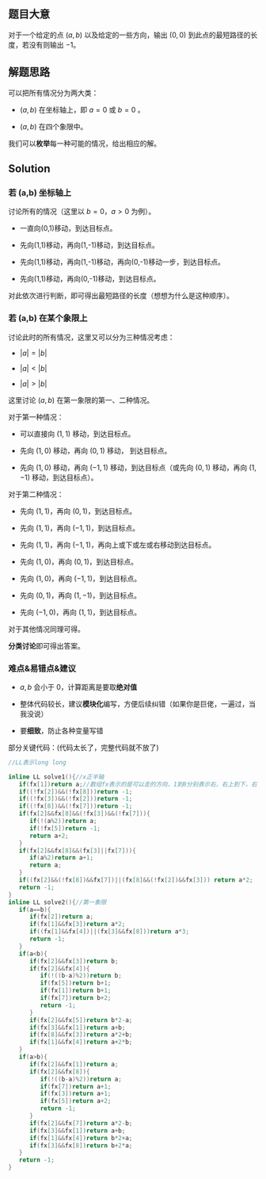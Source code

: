 ## 题目大意
对于一个给定的点 $(a,b)$ 以及给定的一些方向，输出 $(0,0)$ 到此点的最短路径的长度，若没有则输出 $-1$。
## 解题思路
可以把所有情况分为两大类：

- $(a,b)$ 在坐标轴上，即 $a=0$ 或 $b=0$ 。

- $(a,b)$ 在四个象限中。

我们可以**枚举**每一种可能的情况，给出相应的解。
## Solution

### 若 (a,b) 坐标轴上
讨论所有的情况（这里以 $b=0$，$a>0$ 为例）。

- 一直向(0,1)移动，到达目标点。

- 先向(1,1)移动，再向(1,-1)移动，到达目标点。

- 先向(1,1)移动，再向(1,-1)移动，再向(0,-1)移动一步，到达目标点。

- 先向(1,1)移动，再向(0,-1)移动，到达目标点。

对此依次进行判断，即可得出最短路径的长度（想想为什么是这种顺序）。

### 若 (a,b) 在某个象限上
讨论此时的所有情况，这里又可以分为三种情况考虑：

- $|a|=|b|$ 

- $|a|<|b|$

- $|a|>|b|$

这里讨论 $(a,b)$ 在第一象限的第一、二种情况。

对于第一种情况：

- 可以直接向 $(1,1)$ 移动，到达目标点。

- 先向 $(1,0)$ 移动，再向 $(0,1)$ 移动， 到达目标点。

- 先向 $(1,0)$ 移动，再向 $(-1,1)$ 移动，到达目标点（或先向 $(0,1)$ 移动，再向 $(1,-1)$ 移动，到达目标点）。

对于第二种情况：

- 先向 $(1,1)$，再向 $(0,1)$，到达目标点。

- 先向 $(1,1)$，再向 $(-1,1)$，到达目标点。

- 先向 $(1,1)$，再向 $(-1,1)$，再向上或下或左或右移动到达目标点。

- 先向 $(1,0)$，再向 $(0,1)$，到达目标点。

- 先向 $(1,0)$，再向 $(-1,1)$，到达目标点。

- 先向 $(0,1)$，再向 $(1,-1)$，到达目标点。

- 先向 $(-1,0)$，再向 $(1,1)$，到达目标点。

对于其他情况同理可得。

**分类讨论**即可得出答案。

### 难点&易错点&建议

- $a,b$ 会小于 $0$，计算距离是要取**绝对值**

- 整体代码较长，建议**模块化**编写，方便后续纠错（如果你是巨佬，一遍过，当我没说）

- 要**细致**，防止各种变量写错

部分关键代码：(代码太长了，完整代码就不放了)

```cpp
//LL表示long long

inline LL solve1(){//x正半轴
   if(fx[1])return a;//数组fx表示的是可以走的方向，1到8分别表示右，右上到下，右下是否可以走。
   if((!fx[2])&&(!fx[8]))return -1;
   if((!fx[3])&&(!fx[2]))return -1;
   if((!fx[8])&&(!fx[7]))return -1;
   if(fx[2]&&fx[8]&&(!fx[3])&&(!fx[7])){
      if(!(a%2))return a;
      if(!fx[5])return -1;
      return a+2;
   }
   if(fx[2]&&fx[8]&&(fx[3]||fx[7])){
      if(a%2)return a+1;
      return a;
   }
   if((fx[2]&&(!fx[8])&&fx[7])||(fx[8]&&(!fx[2])&&fx[3])) return a*2;
   return -1;
}
inline LL solve2(){//第一象限
   if(a==b){
      if(fx[2])return a;
      if(fx[1]&&fx[3])return a*2;
      if((fx[1]&&fx[4])||(fx[3]&&fx[8]))return a*3;
      return -1;
   }
   if(a<b){
      if(fx[2]&&fx[3])return b;
      if(fx[2]&&fx[4]){
         if(!((b-a)%2))return b;
         if(fx[5])return b+1;
         if(fx[1])return b+1;
         if(fx[7])return b+2;
         return -1;
      }
      if(fx[2]&&fx[5])return b*2-a;
      if(fx[3]&&fx[1])return a+b;
      if(fx[8]&&fx[3])return a*2+b;
      if(fx[1]&&fx[4])return a+2*b;
   }
   if(a>b){
      if(fx[2]&&fx[1])return a;
      if(fx[2]&&fx[8]){
         if(!((b-a)%2))return a;
         if(fx[7])return a+1;
         if(fx[3])return a+1;
         if(fx[5])return a+2;
         return -1;
      }
      if(fx[2]&&fx[7])return a*2-b;
      if(fx[3]&&fx[1])return a+b;
      if(fx[1]&&fx[4])return b*2+a;
      if(fx[3]&&fx[8])return b+2*a;
   }
   return -1;
}


```